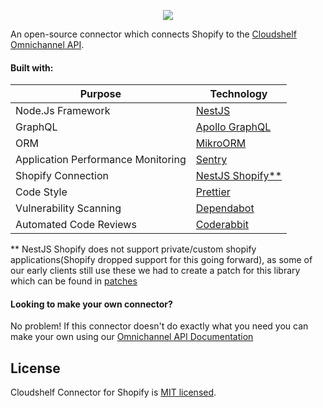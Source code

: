 <p align="center">
  <img src="https://github.com/Cloudshelf/Shopify_CSConnector/assets/3884418/e2bef8c3-21a6-40d2-afa9-7e347ec78add" />
</p>

An open-source connector which connects Shopify to the [Cloudshelf Omnichannel API](https://documentation.cloudshelf.ai).

#### Built with:
| Purpose  | Technology |
| ------------- | ------------- |
| Node.Js Framework  | [NestJS](https://nestjs.com/)  |
| GraphQL | [Apollo GraphQL](https://apollographql.com/)  |
| ORM | [MikroORM](https://mikro-orm.io/)  |
| Application Performance Monitoring | [Sentry](https://sentry.io/)  |
| Shopify Connection | [NestJS Shopify**](https://github.com/nestjs-shopify/nestjs-shopify)  |
| Code Style | [Prettier](https://prettier.io/)  |
| Vulnerability Scanning | [Dependabot](https://github.com/dependabot)  |
| Automated Code Reviews | [Coderabbit](https://coderabbit.ai/)  |

** NestJS Shopify does not support private/custom shopify applications(Shopify dropped support for this going forward), as some of our early clients still use these we had to create a patch for this library which can be found in [patches](/patches)

#### Looking to make your own connector?
No problem! If this connector doesn't do exactly what you need you can make your own using our [Omnichannel API Documentation](https://documentation.cloudshelf.ai)



## License

Cloudshelf Connector for Shopify is [MIT licensed](LICENSE).
